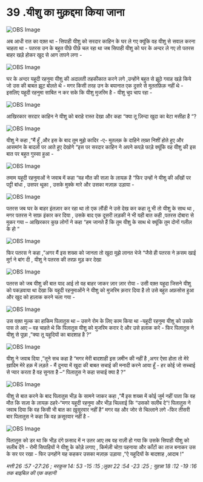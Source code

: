 # 39 .यीशु का मुक़द्दमा किया जाना  

![OBS Image](https://cdn.door43.org/obs/jpg/360px/obs-en-39-01.jpg)

अब आधी रात का वक़्त था - सिपाही यीशु को सरदार काहिन के घर ले गए क्यूंकि वह यीशु से सवाल करना चाहता था - पतरस उन के बहुत पीछे पीछे चल रहा था जब सिपाही यीशु को घर के अन्दर ले गए तो पतरस बाहर खड़े होकर खुद से आग तापने लगा - 

![OBS Image](https://cdn.door43.org/obs/jpg/360px/obs-en-39-02.jpg)

घर के अन्दर यहूदी रहनुमा यीशु की अदालती तहकीकात करने लगे ,उन्होंने बहुत से झूठे गवाह खड़े किये जो उस की बाबत झूट बोलते थे - मगर किसी तरह उन के बयानात एक दुसरे से मुततफ़िक़ नहीं थे - इसलिए यहूदी रहनुमा साबित न कर सके कि यीशु मुजरिम है - यीशु चुप चाप रहा -

![OBS Image](https://cdn.door43.org/obs/jpg/360px/obs-en-39-03.jpg)

आखिरकार सरदार काहिन ने यीशु को बराहे रास्त देखा और कहा “क्या तू ज़िन्दा खुदा का बेटा मसीहा है “? 

![OBS Image](https://cdn.door43.org/obs/jpg/360px/obs-en-39-04.jpg)

यीशु ने कहा ,”मैं हूँ ,और इस के बाद तुम मुझे कादिर -ए- मुतलक़ के दाहिने तख़्त निशीं होते हुए और आसमांन के बादलों पर आते हुए देखोगे “इस पर सरदार काहिन ने अपने कपड़े फाड़े क्यूंकि वह यीशु की इस बात पर बहुत गुस्सा हुआ - 

![OBS Image](https://cdn.door43.org/obs/jpg/360px/obs-en-39-05.jpg)

तमाम यहूदी रहनुमाओं ने जवाब में कहा “वह मौत की  सज़ा के लायक़ है “फिर उन्हों ने यीशु की आँखों पर पट्टी बांधा , उसपर थूका , उसके मुक्के मारे और उसका मज़ाक़ उड़ाया -  

![OBS Image](https://cdn.door43.org/obs/jpg/360px/obs-en-39-06.jpg)

पतरस जब घर के बाहर इंतज़ार कर रहा था तो एक लौंडी ने उसे देख कर कहा तू भी तो यीशु के साथ था ,  मगर पतरस ने साफ़ इंकार कर दिया , उसके बाद एक दूसरी लड़की ने भी यही बात कही ,पतरस दोबारा से मुकर गया – आखिरकार कुछ लोगों ने कहा “हम जानते हैं कि तुम यीशु के साथ थे क्यूंकि तुम दोनों गलील के हो “    

![OBS Image](https://cdn.door43.org/obs/jpg/360px/obs-en-39-07.jpg)

फिर पतरस ने कहा ,”अगर मैं इस शख्स को जानता तो खुदा मुझे लानत भेजे “जैसे ही पतरस ने क़सम खाई मुर्ग़ ने बांग दी , यीशु ने पतरस की तरफ़ मुड़ कर देखा  

![OBS Image](https://cdn.door43.org/obs/jpg/360px/obs-en-39-08.jpg)

पतरस को जब यीशु की बात याद आई तो वह बाहर जाकर ज़ार ज़ार रोया - उसी वक़्त यहूदा जिसने यीशु को पकड़वाया था देखा कि यहूदी रहनुमाओंने ने यीशु को मुजरिम क़रार दिया है तो उसे बहुत अफ़सोस हुआ और खुद को हालाक करने चला गया -   

![OBS Image](https://cdn.door43.org/obs/jpg/360px/obs-en-39-09.jpg)

उस वक़्त मुल्क का हाकिम पिलातुस था – उसने रोम के लिए काम किया था -यहूदी रहनुमा यीशु को उसके पास ले आए – वह चाहते थे कि पिलातुस यीशु को मुजरिम करार दे और उसे हलाक करे - फिर पिलातुस ने यीशु से पूछा ,”क्या तू यहूदियों का बादशाह है ?” 

![OBS Image](https://cdn.door43.org/obs/jpg/360px/obs-en-39-10.jpg)

यीशु ने जवाब दिया ,”तूने सच कहा है “मगर मेरी बादशाही इस ज़मीन की नहीं है ,अगर ऐसा होता तो मेरे ख़ादिम मेरे हक़ में लड़ते - मैं दुनया में खुदा की बाबत  सचाई की मनादी करने आया हूँ - हर कोई जो सच्चाई से प्यार करता है वह सुनता है –“ पिलातुस ने कहा सचाई क्या है ?” 

![OBS Image](https://cdn.door43.org/obs/jpg/360px/obs-en-39-11.jpg)

यीशु से बात करने के बाद पिलातुस भीड़ के सामने जाकर कहा ,”मैं इस शख्स में कोई जुर्म नहीं पाता कि वह मौत कि सज़ा के लायक़ ठहरे-“मगर यहूदी रहनुमा और भीड़ चिल्लाई कि “उसको सलीब दे”! पिलातुस ने जवाब दिया कि वह किसी भी बात का ख़ुसूरवार नहीं है” मगर वह और जोर से चिल्लाने लगे -फिर तीसरी बार पिलातुस ने कहा कि वह क़सूरवार नहीं है -   

 

![OBS Image](https://cdn.door43.org/obs/jpg/360px/obs-en-39-12.jpg)

पिलातुस को डर था कि भीड़ दंगे फ़साद में न उतर आए तब वह राज़ी हो गया कि उसके सिपाही यीशु को सलीब देंगे - रोमी सिपाहियों ने यीशु के कोड़े लगाए , किर्मज़ी चोग़ा पहनाया और काँटों का ताज बनाकर उस के सर पर रखा - फिर उनहोंने यह कहकर उसका मज़ाक़ उड़ाया ,”ऐ यहूदियों के बादशाह ,आदाब !” 

_मत्ती 26 :57 -27:26 ; मरकुस 14: 53 -15 :15 ;लूका 22 :54 -23 :25 ; युहन्ना 18 :12 -19 :16 तक बाइबिल की एक कहानी_

